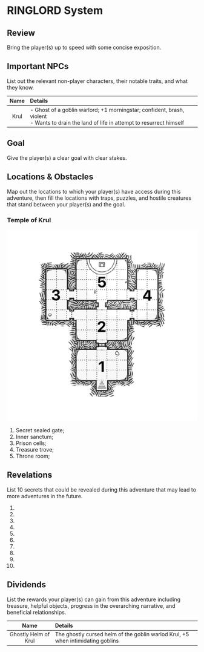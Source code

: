 # RINGLORD System

## Review
Bring the player(s) up to speed with some concise exposition.

## Important NPCs
List out the relevant non-player characters, their notable traits, and what they know.

| Name | Details |
|:---:|:--- |
| Krul | - Ghost of a goblin warlord; +1 morningstar; confident, brash, violent<br/>- Wants to drain the land of life in attempt to resurrect himself |

## Goal
Give the player(s) a clear goal with clear stakes.

## Locations & Obstacles
Map out the locations to which your player(s) have access during this adventure, then fill the locations with traps, puzzles, and hostile creatures that stand between your player(s) and the goal.

### Temple of Krul
![Map of the temple](photo.png)

1. Secret sealed gate; 
2. Inner sanctum; 
3. Prison cells; 
4. Treasure trove; 
5. Throne room; 

## Revelations
List 10 secrets that could be revealed during this adventure that may lead to more adventures in the future.

1. 
2. 
3. 
4. 
5. 
6. 
7. 
8. 
9. 
10. 

## Dividends
List the rewards your player(s) can gain from this adventure including treasure, helpful objects, progress in the overarching narrative, and beneficial relationships.

| Name | Details |
|:---:|:--- |
| Ghostly Helm of Krul | The ghostly cursed helm of the goblin warlod Krul, +5 when intimidating goblins |

